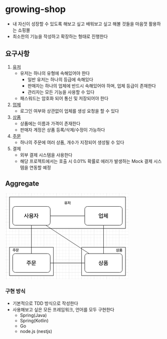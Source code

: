 # growing-shop

* 내 자신이 성장할 수 있도록 해보고 싶고 배워보고 싶고 해볼 것들을 마음껏 활용하는 쇼핑몰
* 최소한의 기능을 작성하고 확장하는 형태로 진행한다

## 요구사항

1. [유저](./설계/유저)
   * 유저는 하나의 유형에 속해있어야 한다
     * 일반 유저는 하나의 등급에 속해있다
     * 판매자는 하나의 업체에 반드시 속해있어야 하며, 업체 등급이 존재한다
     * 관리자는 모든 기능을 사용할 수 있다
   * 패스워드는 암호화 되어 통신 및 저장되어야 한다
2. [업체](./설계/업체)
   * 로그인 여부와 상관없이 업체를 생성 요청을 할 수 있다
3. [상품](./설계/상품)
   * 상품에는 이름과 가격이 존재한다
   * 판매자 계정은 상품 등록/삭제/수정이 가능하다
4. [주문](./설계/주문)
    * 하나의 주문에 여러 상품, 개수가 지정되어 생성될 수 있다
5. 결제
   * 외부 결제 시스템을 사용한다
   * 해당 프로젝트에서는 호출 시 0.01% 확률로 에러가 발생하는 Mock 결제 시스템을 연동할 예정
    
## Aggregate

![img.png](설계/img/Overall%20Aggregate.png)

### 구현 방식

* 기본적으로 TDD 방식으로 작성한다
* 사용해보고 싶은 모든 프레임워크, 언어를 모두 구현한다
    * Spring(Java)
    * Spring(Kotlin)
    * Go
    * node.js (nestjs)

